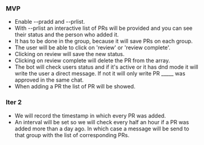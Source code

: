 ### MVP
* Enable --pradd and --prlist. 
* With --prlist an interactive list of PRs will be provided and you can see their status and the person who added it.  
* It has to be done in the group, because it will save PRs on each group. 
* The user will be able to click on 'review' or 'review complete'.
* Clicking on review will save the new status. 
* Clicking on review complete will delete the PR from the array.
* The bot will check users status and if it's active or it has dnd mode it will write the user a direct message. If not it will only write PR _____ was approved in the same chat. 
* When adding a PR the list of PR will be showed. 

### Iter 2
* We will record the timestamp in which every PR was added. 
* An interval will be set so we will check every half an hour if a PR was added more than a day ago. In which case a message will be send to that group with the list of corresponding PRs.